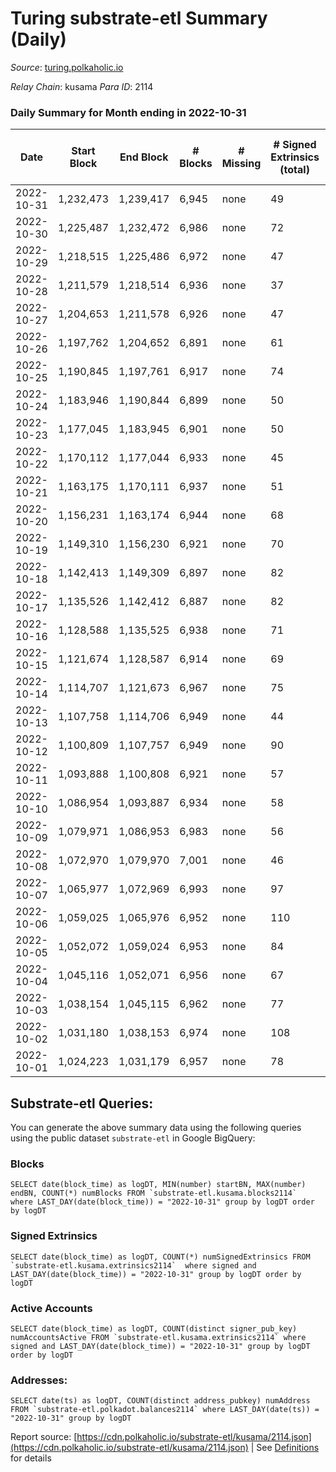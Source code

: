 # Turing substrate-etl Summary (Daily)

_Source_: [turing.polkaholic.io](https://turing.polkaholic.io)

*Relay Chain*: kusama
*Para ID*: 2114



### Daily Summary for Month ending in 2022-10-31


| Date | Start Block | End Block | # Blocks | # Missing | # Signed Extrinsics (total) | # Active Accounts | # Addresses with Balances | # Events | # Transfers | # XCM Transfers In | # XCM Transfers Out |
| ---- | ----------- | --------- | -------- | --------- | --------------------------- | ----------------- | ------------------------- | -------- | ----------- | ------------------ | ------------------- |
| 2022-10-31 | 1,232,473 | 1,239,417 | 6,945 | none  | 49 | 36 | 1,671 | 37,460 | 9  |   | 5  |
| 2022-10-30 | 1,225,487 | 1,232,472 | 6,986 | none  | 72 | 62 |  | 37,588 | 21  |   | 9  |
| 2022-10-29 | 1,218,515 | 1,225,486 | 6,972 | none  | 47 | 35 | 1,669 | 35,476 | 10  | 1  | 4  |
| 2022-10-28 | 1,211,579 | 1,218,514 | 6,936 | none  | 37 | 34 |  | 37,341 | 7  |   | 4  |
| 2022-10-27 | 1,204,653 | 1,211,578 | 6,926 | none  | 47 | 40 | 1,669 | 35,470 | 10  |   | 4  |
| 2022-10-26 | 1,197,762 | 1,204,652 | 6,891 | none  | 61 | 39 |  | 37,379 | 10  |   | 5  |
| 2022-10-25 | 1,190,845 | 1,197,761 | 6,917 | none  | 74 | 62 | 1,668 | 35,416 | 15  | 2  | 8  |
| 2022-10-24 | 1,183,946 | 1,190,844 | 6,899 | none  | 50 | 41 |  | 37,027 | 8  |   | 7  |
| 2022-10-23 | 1,177,045 | 1,183,945 | 6,901 | none  | 50 | 37 | 1,665 | 35,066 | 16  |   | 7  |
| 2022-10-22 | 1,170,112 | 1,177,044 | 6,933 | none  | 45 | 32 | 1,665 | 36,970 | 3  |   | 2  |
| 2022-10-21 | 1,163,175 | 1,170,111 | 6,937 | none  | 51 | 40 |  | 35,073 | 13  |   | 6  |
| 2022-10-20 | 1,156,231 | 1,163,174 | 6,944 | none  | 68 | 49 | 1,664 | 36,938 | 10  |   | 4  |
| 2022-10-19 | 1,149,310 | 1,156,230 | 6,921 | none  | 70 | 49 |  | 36,770 | 13  |   | 7  |
| 2022-10-18 | 1,142,413 | 1,149,309 | 6,897 | none  | 82 | 60 |  | 34,794 | 15  |   | 10  |
| 2022-10-17 | 1,135,526 | 1,142,412 | 6,887 | none  | 82 | 53 |  | 36,392 | 15  |   | 5  |
| 2022-10-16 | 1,128,588 | 1,135,525 | 6,938 | none  | 71 | 55 | 1,657 | 34,500 | 13  |   | 7  |
| 2022-10-15 | 1,121,674 | 1,128,587 | 6,914 | none  | 69 | 50 | 1,655 | 36,275 | 11  |   | 6  |
| 2022-10-14 | 1,114,707 | 1,121,673 | 6,967 | none  | 75 | 51 | 1,655 | 34,620 | 27  |   | 6  |
| 2022-10-13 | 1,107,758 | 1,114,706 | 6,949 | none  | 44 | 36 | 1,650 | 36,173 | 7  |   | 5  |
| 2022-10-12 | 1,100,809 | 1,107,757 | 6,949 | none  | 90 | 55 | 1,650 | 34,639 | 16  |   | 8  |
| 2022-10-11 | 1,093,888 | 1,100,808 | 6,921 | none  | 57 | 42 | 1,650 | 35,993 | 10  |   | 5  |
| 2022-10-10 | 1,086,954 | 1,093,887 | 6,934 | none  | 58 | 48 | 1,650 | 35,049 | 9  |   | 7  |
| 2022-10-09 | 1,079,971 | 1,086,953 | 6,983 | none  | 56 | 49 | 1,650 | 35,616 | 9  |   | 5  |
| 2022-10-08 | 1,072,970 | 1,079,970 | 7,001 | none  | 46 | 37 | 1,650 | 36,329 | 5  |   | 4  |
| 2022-10-07 | 1,065,977 | 1,072,969 | 6,993 | none  | 97 | 61 | 1,650 | 34,887 | 19  |   | 12  |
| 2022-10-06 | 1,059,025 | 1,065,976 | 6,952 | none  | 110 | 65 | 1,649 | 36,383 | 24  |   | 12  |
| 2022-10-05 | 1,052,072 | 1,059,024 | 6,953 | none  | 84 | 58 | 1,650 | 36,072 | 30  |   | 7  |
| 2022-10-04 | 1,045,116 | 1,052,071 | 6,956 | none  | 67 | 47 | 1,643 | 34,121 | 9  |   | 7  |
| 2022-10-03 | 1,038,154 | 1,045,115 | 6,962 | none  | 77 | 61 |  | 36,101 | 21  |   | 13 ($2.37) |
| 2022-10-02 | 1,031,180 | 1,038,153 | 6,974 | none  | 108 | 52 |  | 34,582 | 22  | 1 ($2.42) | 6  |
| 2022-10-01 | 1,024,223 | 1,031,179 | 6,957 | none  | 78 | 56 |  | 36,203 | 45  |   | 9  |

## Substrate-etl Queries:
You can generate the above summary data using the following queries using the public dataset `substrate-etl` in Google BigQuery:


### Blocks
```
SELECT date(block_time) as logDT, MIN(number) startBN, MAX(number) endBN, COUNT(*) numBlocks FROM `substrate-etl.kusama.blocks2114`  where LAST_DAY(date(block_time)) = "2022-10-31" group by logDT order by logDT
```


### Signed Extrinsics
```
SELECT date(block_time) as logDT, COUNT(*) numSignedExtrinsics FROM `substrate-etl.kusama.extrinsics2114`  where signed and LAST_DAY(date(block_time)) = "2022-10-31" group by logDT order by logDT
```


### Active Accounts
```
SELECT date(block_time) as logDT, COUNT(distinct signer_pub_key) numAccountsActive FROM `substrate-etl.kusama.extrinsics2114` where signed and LAST_DAY(date(block_time)) = "2022-10-31" group by logDT order by logDT
```


### Addresses:
```
SELECT date(ts) as logDT, COUNT(distinct address_pubkey) numAddress FROM `substrate-etl.polkadot.balances2114` where LAST_DAY(date(ts)) = "2022-10-31" group by logDT
```



Report source: [https://cdn.polkaholic.io/substrate-etl/kusama/2114.json](https://cdn.polkaholic.io/substrate-etl/kusama/2114.json) | See [Definitions](/DEFINITIONS.md) for details
